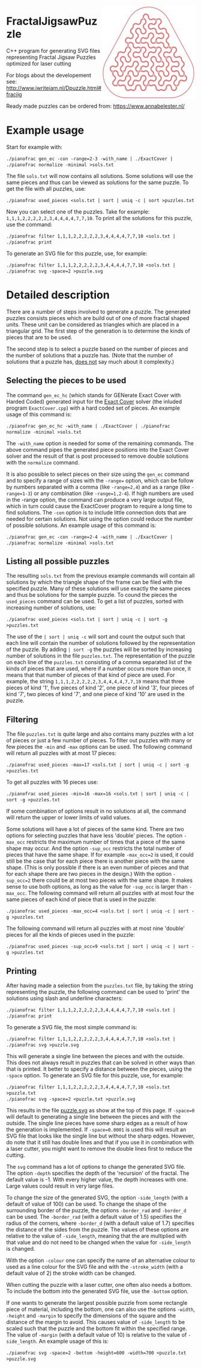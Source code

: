 <p align="center"><img align="right" src="puzzle.jpg" height="250" width="250"><p>

# FractalJigsawPuzzle
C++ program for generating SVG files representing Fractal Jigsaw Puzzles optimized for laser cutting

For blogs about the developement see:
http://www.iwriteiam.nl/Dpuzzle.html#fracjig

Ready made puzzles can be ordered from:
https://www.annabelester.nl/

# Example usage

Start for example with:
```
./pianofrac gen_ec -con -range=2-3 -with_name | ./ExactCover | ./pianofrac normalize -minimal >sols.txt
```
The file `sols.txt` will now contains all solutions. Some solutions will use the same pieces and thus
can be viewed as solutions for the same puzzle. To get the file with all puzzles, use:
```
./pianofrac used_pieces <sols.txt | sort | uniq -c | sort >puzzles.txt
```
Now you can select one of the puzzles. Take for example: `1,1,1,2,2,2,2,2,3,4,4,4,4,7,7,10`.
To print all the solutions for this puzzle, use the command:
```
./pianofrac filter 1,1,1,2,2,2,2,2,3,4,4,4,4,7,7,10 <sols.txt | ./pianofrac print
```
To generate an SVG file for this puzzle, use, for example:
```
./pianofrac filter 1,1,1,2,2,2,2,2,3,4,4,4,4,7,7,10 <sols.txt | ./pianofrac svg -space=2 >puzzle.svg
```

# Detailed description

There are a number of steps involved to generate a puzzle. The generated puzzles consists pieces which
are build out of one of more fractal shaped units. These unit can be considered as triangles which are
placed in a triangular grid. The first step of the generation is to determine the kinds of pieces that
are to be used.

The second step is to select a puzzle based on the number of pieces and the number of solutions
that a puzzle has. (Note that the number of solutions that a puzzle has, [does not](https://www.iwriteiam.nl/D1907.html#3)
say much about it complexity.)

## Selecting the pieces to be used

The command `gen_ec_hc` (which stands for GENerate Exact Cover with Harded Coded) generated input for
the [Exact Cover](https://en.wikipedia.org/wiki/Exact_cover) solver (the inluded program `ExactCover.cpp`)
with a hard coded set of pieces. An example usage of this command is:
```
./pianofrac gen_ec_hc -with_name | ./ExactCover | ./pianofrac normalize -minimal >sols.txt
```
The `-with_name` option is needed for some of the remaining commands. The above command pipes the
generated piece positions into the Exact Cover solver and the result of that is post processed to
remove double solutions with the `normalize` command.

It is also possible to select pieces on their size using the `gen_ec` command and to specify a
range of sizes with the `-range=` option, which can be follow by numbers separated with a comma
(like `-range=2,4`) and as a range (like `-range=1-3`) or any combination (like `-range=1,2-4`).
If high numbers are used in the -range option, the command can produce a very large output file,
which in turn could cause the ExactCover program to require a long time to find solutions.
The `-con` option is to include little connection dots that are needed for certain solutions.
Not using the option could reduce the number of possible solutions. An example usage of this
command is:
```
./pianofrac gen_ec -con -range=2-4 -with_name | ./ExactCover | ./pianofrac normalize -minimal >sols.txt
```

## Listing all possible puzzles

The resulting `sols.txt` from the previous example commands will contain all solutions by which
the triangle shape of the frame can be filed with the specified puzzle. Many of these solutions
will use exactly the same pieces and thus be solutions for the sample puzzle. To cound the pieces
the `used_pieces` command can be used. To get a list of puzzles, sorted with increasing number of
solutions, use:
```
./pianofrac used_pieces <sols.txt | sort | uniq -c | sort -g >puzzles.txt
```
The use of the `| sort | uniq -c` will sort and count the output such that each line will contain
the number of solutions followed by the representation of the puzzle. By adding `| sort -g` the
puzzles will be sorted by increasing number of solutions in the file `puzzles.txt`.
The representation of the puzzle on each line of the `puzzles.txt` consisting of a comma separated
list of the kinds of pieces that are used, where if a number occurs more than once, it means that
that number of pieces of that kind of piece are used. For example, the string
`1,1,1,2,2,2,2,2,3,4,4,4,4,7,7,10` means that three pieces of kind '1', five pieces of kind '2',
one piece of kind '3', four pieces of kind '7', two pieces of kind '7', and one piece of kind '10'
are used in the puzzle.

## Filtering

The file `puzzles.txt` is quite large and also contains many puzzles with a lot of pieces or just
a few number of pieces. To filter out puzzles with many or few pieces the `-min` and `-max` options
can be used. The following command will return all puzzles with at most 17 pieces:
```
./pianofrac used_pieces -max=17 <sols.txt | sort | uniq -c | sort -g >puzzles.txt
```
To get all puzzles with 16 pieces use:
```
./pianofrac used_pieces -min=16 -max=16 <sols.txt | sort | uniq -c | sort -g >puzzles.txt
```
If some combination of options result in no solutions at all, the command will return the
upper or lower limits of valid values.

Some solutions will have a lot of pieces of the same kind. There are two options for
selecting puzzles that have less 'double' pieces. The option `-max_occ` restricts the
maximum number of times that a piece of the same shape may occur. And the option `-sup_occ`
restricts the total number of pieces that have the same shape. If for example `-max_occ=2`
is used, it could still be the case that for each piece there is another piece with the same
shape. (This is only possible if there is an even number of pieces and that for each shape
there are two pieces in the design.) With the option `-sup_occ=2` there could be at most
two pieces with the same shape. It makes sense to use both options, as long as the value
for `-sup_occ` is larger than `-max_occ`. The following command will return all puzzles
with at most four the same pieces of each kind of piece that is used in the puzzle:
```
./pianofrac used_pieces -max_occ=4 <sols.txt | sort | uniq -c | sort -g >puzzles.txt
```
The following command will return all puzzles with at most nine 'double' pieces for all
the kinds of pieces used in the puzzle:
```
./pianofrac used_pieces -sup_occ=9 <sols.txt | sort | uniq -c | sort -g >puzzles.txt
```

## Printing

After having made a selection from the `puzzles.txt` file, by taking the string representing
the puzzle, the following command can be used to 'print' the solutions using slash and underline
characters:
```
./pianofrac filter 1,1,1,2,2,2,2,2,3,4,4,4,4,7,7,10 <sols.txt | ./pianofrac print
```
To generate a SVG file, the most simple command is:
```
./pianofrac filter 1,1,1,2,2,2,2,2,3,4,4,4,4,7,7,10 <sols.txt | ./pianofrac svg >puzzle.svg
```
This will generate a single line between the pieces and with the outside. This does not
always result in puzzles that can be solved in other ways than that is printed. It better to
specify a distance between the pieces, using the `-space` option.
To generate an SVG file for this puzzle, use, for example:
```
./pianofrac filter 1,1,1,2,2,2,2,2,3,4,4,4,4,7,7,10 <sols.txt >puzzle.txt
./pianofrac svg -space=2 <puzzle.txt >puzzle.svg
```
This results in the file [puzzle.svg](https://github.com/FransFaase/FractalJigsawPuzzle/blob/master/puzzle.jpg)
as show at the top of this page. If `-space=0` will default to generating a single line
between the pieces and with the outside. The single line pieces have some sharp edges as
a result of how the generation is implemented. If `-space=0.0001` is used this will
result an SVG file that looks like the single line but without the sharp edges. However,
do note that it still has double lines and that if you use it in combination with a 
laser cutter, you might want to remove the double lines first to reduce the cutting.

The `svg` command has a lot of options to change the
generated SVG file. The option `-depth` specifies the depth of the 'recursion' of the
fractal. The default value is -1. With every higher value, the depth increases with one.
Large values could result in very large files.

To change the size of the generated SVG, the option `-side_length` (with a default of
value of 100) can be used. 
To change the shape of the surrounding border of the puzzle, the options `-border_rad`
and `-border_d` can be used. The `-border_rad` (with a default value of 1.5) specifies the
radius of the corners, where `-border_d` (with a default value of 1.7) specifies the
distance of the sides from the puzzle. The values of these options are relative to
the value of `-side_length`, meaning that the are multiplied with that value and do not
need to be changed when the value for `-side_length` is changed. 

With the option `-colour` one can specify the name of an alternative colour to used as
a line colour for the SVG file and with the `-stroke_width` (with a default value of 2)
the stroke width can be changed.

When cutting the puzzle with a laser cutter, one often also needs a bottom. To include
the bottom into the generated SVG file, use the `-bottom` option.

If one wants to generate the largest possible puzzle from some rectangle piece of
material, including the bottom, one can also use the options `-width`, `-height` and
`-margin` to specify the dimensions of the square and the distance of the margin to
avoid. This causes value of `-side_length` to be scaled such that the puzzle and the
bottom fit within the specified range. The value of `-margin` (with a default value of
10) is relative to the value of `-side_length`. An example usage of this is:
```
./pianofrac svg -space=2 -bottom -height=600 -width=700 <puzzle.txt >puzzle.svg
```


